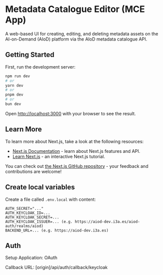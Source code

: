 # Metadata Catalogue Editor (MCE App)

A web-based UI for creating, editing, and deleting metadata assets on the AI-on-Demand (AIoD) platform via the AIoD metadata catalogue API.


## Getting Started

First, run the development server:

```bash
npm run dev
# or
yarn dev
# or
pnpm dev
# or
bun dev
```

Open [http://localhost:3000](http://localhost:3000) with your browser to see the result.


## Learn More

To learn more about Next.js, take a look at the following resources:

- [Next.js Documentation](https://nextjs.org/docs) - learn about Next.js features and API.
- [Learn Next.js](https://nextjs.org/learn) - an interactive Next.js tutorial.

You can check out [the Next.js GitHub repository](https://github.com/vercel/next.js) - your feedback and contributions are welcome!

## Create local variables

Create a file called `.env.local` with content:
```
AUTH_SECRET="..."
AUTH_KEYCLOAK_ID=...
AUTH_KEYCLOAK_SECRET=...
AUTH_KEYCLOAK_ISSUER=... (e.g. https://aiod-dev.i3a.es/aiod-auth/realms/aiod)
BACKEND_URL=... (e.g. https://aiod-dev.i3a.es)
```

## Auth

Setup Application: OAuth

Callback URL: [origin]/api/auth/callback/keycloak
